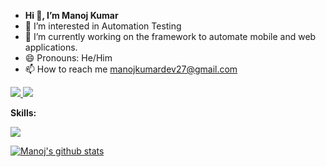 - **Hi 👋, I’m Manoj Kumar**
- 👀 I’m interested in Automation Testing
- 🌱 I’m currently working on the framework to automate mobile and web applications.
- 😄 Pronouns: He/Him
- 📫 How to reach me manojkumardev27@gmail.com
  
<p align="left">
  <a href="https://www.linkedin.com/in/manoj-kumar-5133422b9/">
    <img src="https://skillicons.dev/icons?i=linkedin" />
  </a>
   <a href="https://github.com/Manojdev27">
    <img src="https://skillicons.dev/icons?i=github" />
  </a>
</p>
<p align ="left">
  <B>Skills:</B>
</p>
 <p align="left">
  <a href="https://skillicons.dev">
    <img src="https://skillicons.dev/icons?i=selenium,java,docker,html,maven,mongodb,mysql,js,jenkins,aws,github" />
  </a>
</p>

[![Manoj's github stats](https://github-readme-stats.vercel.app/api?username=Manojdev27)](https://github.com/anuraghazra/github-readme-stats)
<!---
Manojdev27/Manojdev27 is a ✨ special ✨ repository because its `README.md` (this file) appears on your GitHub profile.
You can click the Preview link to take a look at your changes.
--->
